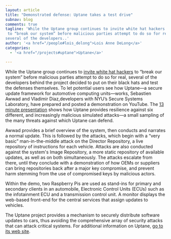 ```yaml
---
layout: article
title: "Demonstrated defense: Uptane takes a test drive"
subnav: blog
comments: true
tagline: 'While the Uptane group continues to invite white hat hackers
 to “break our system” before malicious parties attempt to do so for real,
several of the developers..'
author: '<a href="/people#lois_delong">Lois Anne DeLong</a>'
categories:
  - '<a href="/projects#uptane">Uptane</a>'

---  
```


While the Uptane group continues to [invite white hat hackers](http://engineering.nyu.edu/press-releases/2017/01/18/call-issued-white-hat-hackers-find-flaws-new-automotive-software-updater) to “break our system” before malicious parties attempt to do so for real,
several of the developers behind the project decided to put on their black hats
and test the defenses themselves. To let potential users see how Uptane—a
secure update framework for automotive computing units—works, Sebastien Awwad
and Vladimir Diaz,developers with NYU’s Secure Systems Laboratory, have prepared
and posted a demonstration on YouTube. The [13 minute presentation](https://www.youtube.com/watch?v=Iz1l7IK_y2c&feature=youtu.be)
shows how Uptane provides resilience against six different, and increasingly
malicious simulated attacks—a small sampling of the many threats against which
Uptane can defend.

Awwad provides a brief overview of the system, then conducts and narrates a
normal update. This is followed by the attacks, which begin with a “very basic”
man-in-the-middle attack on the Director Repository, a live repository of
instructions for each vehicle. Attacks are also conducted against the system's
Image Repository, a more static repository of available updates, as well as on
both simultaneously. The attacks escalate from there, until they conclude with
a demonstration of how OEMs or suppliers can bring repositories back after a
major key compromise, and prevent harm stemming from the use of compromised
keys by malicious actors.

Within the demo, two Raspberry Pis are used as stand-ins for primary and
secondary clients in an automobile, Electronic Control Units (ECUs)
such as the infotainment ECU and a transmission control unit. A monitor
displays the web-based front-end for the central services that assign updates
to vehicles.

The Uptane project provides a mechanism to securely distribute software updates
to cars, thus avoiding the comprehensive array of security attacks that can
attack critical systems.  For additional information on Uptane,
[go to its web site](https://uptane.github.io/).
